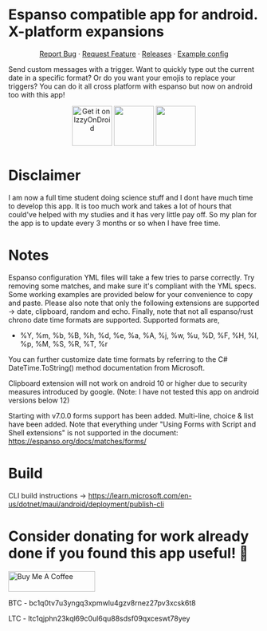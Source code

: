 # Espanso compatible app for android. X-platform expansions
  <p align="center">
    <a href="https://github.com/lochidev/TextComparePro/issues">Report Bug</a>
    ·
    <a href="https://github.com/lochidev/TextComparePro/issues">Request Feature</a>
    ·
    <a href="https://github.com/lochidev/TextComparePro/releases">Releases</a>
    ·
    <a href="https://github.com/lochidev/TextComparePro/blob/master/examples/config.yml">Example config</a>
  </p>

Send custom messages with a trigger. Want to quickly type out the current date in a specific format? Or do you want your emojis to replace your triggers? You can do it all cross platform with espanso but now on android too with this app!

<p align="center">
    <a href="https://apt.izzysoft.de/fdroid/index/apk/com.dingleinc.texttoolspro"><img src="https://gitlab.com/IzzyOnDroid/repo/-/raw/master/assets/IzzyOnDroid.png" alt="Get it on IzzyOnDroid" height="80"></a>
    <a href="https://play.google.com/store/apps/details?id=com.dingleinc.texttoolspro"><img src="https://cdn.rawgit.com/steverichey/google-play-badge-svg/master/img/en_get.svg" height="80"></a>
    <a href="https://github.com/lochidev/TextComparePro/releases/latest"><img src="https://raw.githubusercontent.com/andOTP/andOTP/master/assets/badges/get-it-on-github.png" height="80"></a>
  </p>

# Disclaimer
I am now a full time student doing science stuff and I dont have much time to develop this app. It is too much work and takes a lot of hours that could've helped with my studies and it has very little pay off.  So my plan for the app is to update every 3 months or so when I have free time.

# Notes 
Espanso configuration YML files will take a few tries to parse correctly. Try removing some matches, and make sure it's compliant with the YML specs. Some working examples are provided below for your convenience to copy and paste. Please also note that only the following extensions are supported -> date, clipboard, random and echo. Finally, note that not all espanso/rust chrono date time formats are supported. Supported formats are,
- %Y, %m, %b, %B, %h, %d, %e, %a, %A, %j, %w, %u, %D, %F, %H, %I, %p, %M, %S, %R, %T, %r

You can further customize date time formats by referring to the C# DateTime.ToString() method documentation from Microsoft.

Clipboard extension will not work on android 10 or higher due to security measures introduced by google. (Note: I have not tested this app on android versions below 12)

Starting with v7.0.0 forms support has been added.
Multi-line, choice & list have been added.
Note that everything under "Using Forms with Script and Shell extensions" is not supported in the document: https://espanso.org/docs/matches/forms/
# Build

CLI build instructions -> https://learn.microsoft.com/en-us/dotnet/maui/android/deployment/publish-cli

# Consider donating for work already done if you found this app useful! 💙
<a href="https://www.buymeacoffee.com/lochi" target="_blank"><img src="https://cdn.buymeacoffee.com/buttons/default-yellow.png" alt="Buy Me A Coffee" height="41" width="174"></a>

BTC - bc1q0tv7u3yngq3xpmwlu4gzv8rnez27pv3xcsk6t8

LTC - ltc1qjphn23kql69c0ul6qu88sdsf09qxceswt78yey

